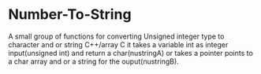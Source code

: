 # Number-To-String
A small group of functions for converting Unsigned integer type to character and or string C++/array C
it takes a variable int as integer input(unsigned int) and return a char(nustringA) or takes a pointer points to a char array and or a string for the ouput(nustringB).
